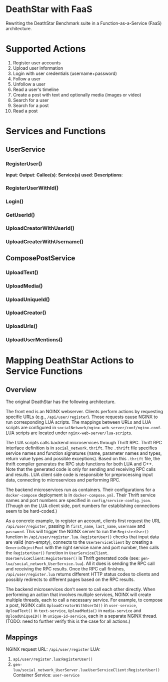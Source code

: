# DeathStar with FaaS

Rewriting the DeathStar Benchmark suite in a Function-as-a-Service (FaaS)
architecture.

# Supported Actions

1. Register user accounts
2. Upload user information
3. Login with user credentials (username+password)
4. Follow a user
5. Unfollow a user
6. Read a user's timeline
7. Create a post with text and optionally media (images or video)
8. Search for a user
9. Search for a post
10. Read a post

# Services and Functions

## UserService

### RegisterUser()
**Input**:
**Output**:
**Callee(s)**:
**Service(s) used**:
**Descriptions**:

### RegisterUserWithId()

### Login()

### GetUserId()

### UploadCreatorWithUserId()

### UploadCreaterWithUsername()

## ComposePostService

### UploadText()

### UploadMedia()

### UploadUniqueId()

### UploadCreator()

### UploadUrls()

### UploadUserMentions()


# Mapping DeathStar Actions to Service Functions

## Overview

The original DeathStar has the following architecture.

The front end is an NGINX webserver. Clients perform actions by requesting
specific URLs (e.g., `/api/user/register`). Those requests cause NGINX to run
corresponding LUA scripts. The mappings between URLs and LUA scripts are
configured in `socialNetwork/nginx-web-server/conf/nginx.conf`. LUA scripts are
located under `nginx-web-server/lua-scripts`.

The LUA scripts calls backend microservices through Thrift RPC. Thrift RPC
interface definition is in `social_network.thrift`. The `.thrift` file specifies
service names and function signatures (name, parameter names and types, return
value types and possible exceptions). Based on this `.thrift`
file, the thrift compiler generates the RPC stub functions for both LUA and C++.
Note that the generated code is only for sending and receiving RPC calls and
results. LUA client side code is responsible for preprocessing input data,
connecting to microservices and performing RPC.

The backend microservices run as containers. Their configurations for a
`docker-compose` deployment is in `docker-compose.yml`. Their Thrift service
names and port numbers are specified in `config/service-config.json`. (Though on
the LUA client side, port numbers for establishing connections seem to be
hard-coded.)

As a concrete example, to register an account, clients first request the URL
`/api/user/register`, passing in `first_name`, `last_name`, `username` and
`password`. This will trigger the NGINX server to run the `RegisterUser()`
function in `/api/user/register.lua`.  `RegisterUser()` checks that input data
are valid (non-empty), connects to the `UserServiceClient` by creating a
`GenericObjectPool` with the right service name and port number, then calls the
`RegisterUser()` function in `UserServiceClient`.
`UserServiceClient:RegisterUser()` is Thrift generated code (see:
`gen-lua/social_network_UserService.lua`). All it does is sending the RPC call
and receiving the RPC results. Once the RPC call finishes,
`/api/user/register.lua` returns different HTTP status codes to clients and
possibly redirects to different pages based on the RPC results.

The backend microservices don't seem to call each other directly. When performing an
action that involves multiple services, NGINX will create multiple threads, each
to call a necessary service. For example, to compose a post, NGINX calls
`UploadCreatorWithUserId()` in `user-service`, `UploadText()` in `text-service`,
`UploadMedia()` in `media-service` and `UploadUniqueID()` in
`unique-id-service`, each in a separate NGINX thread.
(TODO: need to further verify this is the case for all actions.)

## Mappings

NGINX request URL: `/api/user/register`
LUA:
1. `api/user/register.lua`:`RegisterUser()`
2. `gen-lua/social_network_UserServer.lua`:`UserServiceClient:RegisterUser()`
Container Service: `user-service` 

